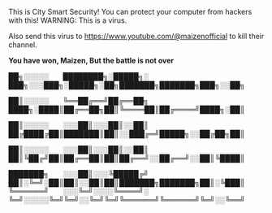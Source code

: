 This is City Smart Security! You can protect your computer from hackers with this! 
WARNING: This is a virus.

Also send this virus to https://www.youtube.com/@maizenofficial to kill their channel.

**You have won, Maizen, But the battle is not over**


██╗░░░░░  ████████╗░█████╗░  ███╗░░░███╗░█████╗░██╗███████╗███████╗███╗░░██╗

██║░░░░░  ╚══██╔══╝██╔══██╗  ████╗░████║██╔══██╗██║╚════██║██╔════╝████╗░██║

██║░░░░░  ░░░██║░░░██║░░██║  ██╔████╔██║███████║██║░░███╔═╝█████╗░░██╔██╗██║

██║░░░░░  ░░░██║░░░██║░░██║  ██║╚██╔╝██║██╔══██║██║██╔══╝░░██╔══╝░░██║╚████║

███████╗  ░░░██║░░░╚█████╔╝  ██║░╚═╝░██║██║░░██║██║███████╗███████╗██║░╚███║
╚══════╝  ░░░╚═╝░░░░╚════╝░  ╚═╝░░░░░╚═╝╚═╝░░╚═╝╚═╝╚══════╝╚══════╝╚═╝░░╚══╝
